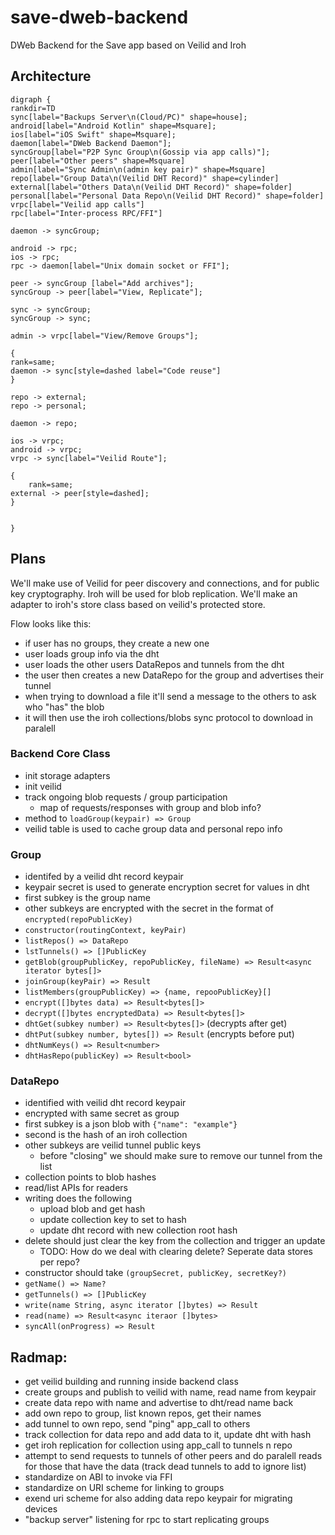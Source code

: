 # save-dweb-backend
DWeb Backend for the Save app based on Veilid and Iroh

## Architecture

```graphviz
digraph {
rankdir=TD
sync[label="Backups Server\n(Cloud/PC)" shape=house];
android[label="Android Kotlin" shape=Msquare];
ios[label="iOS Swift" shape=Msquare];
daemon[label="DWeb Backend Daemon"];
syncGroup[label="P2P Sync Group\n(Gossip via app calls)"];
peer[label="Other peers" shape=Msquare]
admin[label="Sync Admin\n(admin key pair)" shape=Msquare]
repo[label="Group Data\n(Veilid DHT Record)" shape=cylinder]
external[label="Others Data\n(Veilid DHT Record)" shape=folder]
personal[label="Personal Data Repo\n(Veilid DHT Record)" shape=folder]
vrpc[label="Veilid app calls"]
rpc[label="Inter-process RPC/FFI"]

daemon -> syncGroup;

android -> rpc;
ios -> rpc;
rpc -> daemon[label="Unix domain socket or FFI"];

peer -> syncGroup [label="Add archives"];
syncGroup -> peer[label="View, Replicate"];

sync -> syncGroup;
syncGroup -> sync;

admin -> vrpc[label="View/Remove Groups"];

{
rank=same;
daemon -> sync[style=dashed label="Code reuse"]
}

repo -> external;
repo -> personal;

daemon -> repo;

ios -> vrpc;
android -> vrpc;
vrpc -> sync[label="Veilid Route"];

{
    rank=same;
external -> peer[style=dashed];
}


}
```

## Plans

We'll make use of Veilid for peer discovery and connections, and for public key cryptography. Iroh will be used for blob replication. We'll make an adapter to iroh's store class based on veilid's protected store.

Flow looks like this:
- if user has no groups, they create a new one
- user loads group info via the dht
- user loads the other users DataRepos and tunnels from the dht
- the user then creates a new DataRepo for the group and advertises their tunnel
- when trying to download a file it'll send a message to the others to ask who "has" the blob
- it will then use the iroh collections/blobs sync protocol to download in paralell

### Backend Core Class

- init storage adapters
- init veilid
- track ongoing blob requests / group participation
    - map of requests/responses with group and blob info?
- method to `loadGroup(keypair) => Group`
- veilid table is used to cache group data and personal repo info

### Group

- identifed by a veilid dht record keypair
- keypair secret is used to generate encryption secret for values in dht
- first subkey is the group name
- other subkeys are encrypted with the secret in the format of `encrypted(repoPublicKey)`
- `constructor(routingContext, keyPair)`
- `listRepos() => DataRepo`
- `lstTunnels() => []PublicKey`
- `getBlob(groupPublicKey, repoPublicKey, fileName) => Result<async iterator bytes[]>`
- `joinGroup(keyPair) => Result`
- `listMembers(groupPublicKey) => {name, repooPublicKey}[]`
- `encrypt([]bytes data) => Result<bytes[]>`
- `decrypt([]bytes encryptedData) => Result<bytes[]>`
- `dhtGet(subkey number) => Result<bytes[]>` (decrypts after get)
- `dhtPut(subkey number, bytes[]) => Result` (encrypts before put)
- `dhtNumKeys() => Result<number>`
- `dhtHasRepo(publicKey) => Result<bool>`

### DataRepo

- identified with veilid dht record keypair
- encrypted with same secret as group
- first subkey is a json blob with `{"name": "example"}`
- second is the hash of an iroh collection
- other subkeys are veilid tunnel public keys
    - before "closing" we should make sure to remove our tunnel from the list
- collection points to blob hashes
- read/list APIs for readers
- writing does the following
    - upload blob and get hash
    - update collection key to set to hash
    - update dht record with new collection root hash
- delete should just clear the key from the collection and trigger an update
    - TODO: How do we deal with clearing delete? Seperate data stores per repo?
- constructor should take `(groupSecret, publicKey, secretKey?)`
- `getName() => Name?`
- `getTunnels() => []PublicKey`
- `write(name String, async iterator []bytes) => Result`
- `read(name) => Result<async iteraor []bytes>`
- `syncAll(onProgress) => Result`

## Radmap:

- get veilid building and running inside backend class
- create groups and publish to veilid with name, read name from keypair
- create data repo with name and advertise to dht/read name back
- add own repo to group, list known repos, get their names
- add tunnel to own repo, send "ping" app_call to others
- track collection for data repo and add data to it, update dht with hash
- get iroh replication for collection using app_call to tunnels n repo
- attempt to send requests to tunnels of other peers and do paralell reads for those that have the data (track dead tunnels to add to ignore list)
- standardize on ABI to invoke via FFI
- standardize on URI scheme for linking to groups
- exend uri scheme for also adding data repo keypair for migrating devices
- "backup server" listening for rpc to start replicating groups

